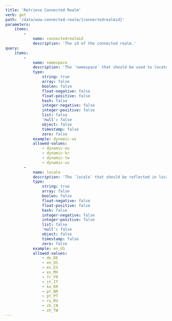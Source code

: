 ```yaml
---
title: 'Retrieve Connected Realm'
verb: get
path: '/data/wow-connected-realm/{connectedrealmid}'
parameters:
    items:
        -
            name: connectedrealmid
            description: 'The id of the connected realm.'
query:
    items:
        -
            name: namespace
            description: 'The `namespace` that should be used to locate this document.'
            type:
                string: true
                array: false
                boolen: false
                float-negative: false
                float-positive: false
                hash: false
                integer-negative: false
                integer-positive: false
                list: false
                'null': false
                object: false
                timestamp: false
                zero: false
            example: dynamic-us
            allowed-values:
                - dynamic-eu
                - dynamic-kr
                - dynamic-tw
                - dynamic-us
        -
            name: locale
            description: 'The `locale` that should be reflected in localized data. All locales are returned by default, however you can use a locale key to return a specific locale.'
            type:
                string: true
                array: false
                boolen: false
                float-negative: false
                float-positive: false
                hash: false
                integer-negative: false
                integer-positive: false
                list: false
                'null': false
                object: false
                timestamp: false
                zero: false
            example: en_US
            allowed-values:
                - de_DE
                - en_US
                - es_ES
                - es_MX
                - fr_FR
                - it_IT
                - ko_KR
                - pt_BR
                - pt_PT
                - ru_RU
                - zh_CN
                - zh_TW
---
```


